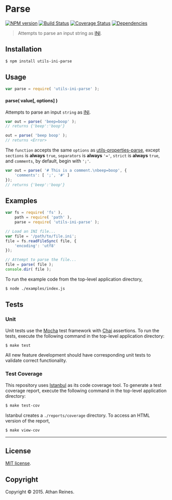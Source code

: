 Parse
===
[![NPM version][npm-image]][npm-url] [![Build Status][travis-image]][travis-url] [![Coverage Status][codecov-image]][codecov-url] [![Dependencies][dependencies-image]][dependencies-url]

> Attempts to parse an input string as [INI](https://en.wikipedia.org/wiki/INI_file).


## Installation

``` bash
$ npm install utils-ini-parse
```


## Usage

``` javascript
var parse = require( 'utils-ini-parse' );
```

#### parse( value[, options] )

Attempts to parse an input `string` as [INI](https://en.wikipedia.org/wiki/INI_file).

``` javascript
var out = parse( 'beep=boop' );
// returns {'beep':'boop'}

out = parse( 'beep boop' );
// returns <Error>
```

The `function` accepts the same `options` as [utils-properties-parse](https://github.com/kgryte/utils-properties-parse), except `sections` is __always__ `true`, `separators` is __always__ `'='`, `strict` is __always__ `true`, and `comments`, by default, begin with `';'`.

``` javascript
var out = parse( '# This is a comment.\nbeep=boop', {
	'comments': [ ';', '#' ]
});
// returns {'beep':'boop'}
```


## Examples

``` javascript
var fs = require( 'fs' ),
	path = require( 'path' ),
	parse = require( 'utils-ini-parse' );

// Load an INI file...
var file = '/path/to/file.ini';
file = fs.readFileSync( file, {
	'encoding': 'utf8'
});

// Attempt to parse the file...
file = parse( file );
console.dir( file );
```

To run the example code from the top-level application directory,

``` bash
$ node ./examples/index.js
```


## Tests

### Unit

Unit tests use the [Mocha](http://mochajs.org/) test framework with [Chai](http://chaijs.com) assertions. To run the tests, execute the following command in the top-level application directory:

``` bash
$ make test
```

All new feature development should have corresponding unit tests to validate correct functionality.


### Test Coverage

This repository uses [Istanbul](https://github.com/gotwarlost/istanbul) as its code coverage tool. To generate a test coverage report, execute the following command in the top-level application directory:

``` bash
$ make test-cov
```

Istanbul creates a `./reports/coverage` directory. To access an HTML version of the report,

``` bash
$ make view-cov
```


---
## License

[MIT license](http://opensource.org/licenses/MIT).


## Copyright

Copyright &copy; 2015. Athan Reines.


[npm-image]: http://img.shields.io/npm/v/utils-ini-parse.svg
[npm-url]: https://npmjs.org/package/utils-ini-parse

[travis-image]: http://img.shields.io/travis/kgryte/utils-ini-parse/master.svg
[travis-url]: https://travis-ci.org/kgryte/utils-ini-parse

[codecov-image]: https://img.shields.io/codecov/c/github/kgryte/utils-ini-parse/master.svg
[codecov-url]: https://codecov.io/github/kgryte/utils-ini-parse?branch=master

[dependencies-image]: http://img.shields.io/david/kgryte/utils-ini-parse.svg
[dependencies-url]: https://david-dm.org/kgryte/utils-ini-parse

[dev-dependencies-image]: http://img.shields.io/david/dev/kgryte/utils-ini-parse.svg
[dev-dependencies-url]: https://david-dm.org/dev/kgryte/utils-ini-parse

[github-issues-image]: http://img.shields.io/github/issues/kgryte/utils-ini-parse.svg
[github-issues-url]: https://github.com/kgryte/utils-ini-parse/issues
